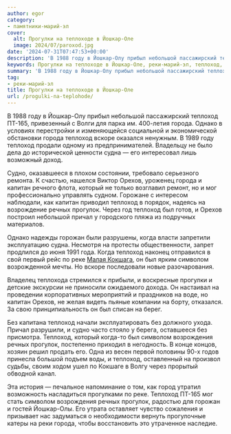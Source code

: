 ```yaml
---
author: egor
category:
- памятники-марий-эл
cover:
  alt: Прогулки на теплоходе в Йошкар-Оле
  image: 2024/07/paroxod.jpg
date: '2024-07-31T07:47:53+00:00'
description: 'В 1988 году в Йошкар-Олу прибыл небольшой пассажирский теплоход ПТ-165, привезенный с Волги для парка им. 400-летия города. Однако в условиях перестройки...'
keywords: Прогулки на теплоходе в Йошкар-Оле, реки-марий-эл, теплоход, города, орехов, капитан, речных, прогулок, символом, году, йошкар, небольшой, 165, однако, вскоре, судна, судно
summary: 'В 1988 году в Йошкар-Олу прибыл небольшой пассажирский теплоход ПТ-165, привезенный с Волги для парка им. 400-летия города. Однако в условиях перестройки...'
tag:
- реки-марий-эл
title: Прогулки на теплоходе в Йошкар-Оле
url: /progulki-na-teplohode/
---
```


В 1988 году в Йошкар-Олу прибыл небольшой пассажирский теплоход ПТ-165, привезенный с Волги для парка им. 400-летия города. Однако в условиях перестройки и изменяющейся социальной и экономической обстановки города теплоход вскоре оказался ненужным. В 1989 году теплоход продали одному из предпринимателей. Владельцу не было дела до исторической ценности судна — его интересовал лишь возможный доход.

Судно, оказавшееся в плохом состоянии, требовало серьезного ремонта. К счастью, нашелся Виктор Орехов, уроженец города и капитан речного флота, который не только возглавил ремонт, но и мог профессионально управлять судном. Горожане с интересом наблюдали, как капитан приводил теплоход в порядок, надеясь на возрождение речных прогулок. Через год теплоход был готов, и Орехов построил небольшой причал у городского пляжа из подручных материалов.

Однако надежды горожан были разрушены, когда власти запретили эксплуатацию судна. Несмотря на протесты общественности, запрет продлился до июня 1991 года. Когда теплоход наконец отправился в свой первый рейс по реке [Малая Кокшага](/malaya-kokshaga/), он был ярким символом возрожденной мечты. Но вскоре последовали новые разочарования.

Владелец теплохода стремился к прибыли, и воскресные прогулки и детские экскурсии не приносили ожидаемого дохода. Он настаивал на проведении корпоративных мероприятий и праздников на воде, но капитан Орехов, не желая видеть пьяные компании на борту, отказался. За свою принципиальность он был списан на берег.

Без капитана теплоход начали эксплуатировать без должного ухода. Причал разрушили, и судно часто стояло у берега, оставшееся без присмотра. Теплоход, который когда-то был символом возрождения речных прогулок, постепенно приходил в негодность. В конце концов, хозяин решил продать его. Одна из весен первой половины 90-х годов принесла большой подъем воды, и теплоход, оставленный на произвол судьбы, своим ходом ушел по Кокшаге в Волгу через прорытый обводной канал.

Эта история — печальное напоминание о том, как город утратил возможность насладиться прогулками по реке. Теплоход ПТ-165 мог стать символом возрождения речных прогулок, радостью для горожан и гостей Йошкар-Олы. Его утрата оставляет чувство сожаления и призывает нас задуматься о необходимости вернуть прогулочные катеры на реки города, чтобы восстановить это утраченное наследие.